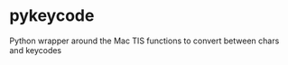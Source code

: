 pykeycode
=========

Python wrapper around the Mac TIS functions to convert between chars and keycodes